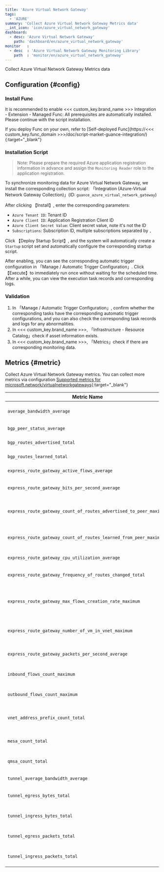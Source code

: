```yaml
---
title: 'Azure Virtual Network Gateway'
tags: 
  - 'AZURE'
summary: 'Collect Azure Virtual Network Gateway Metrics data'
__int_icon: 'icon/azure_virtual_network_gateway'
dashboard:
  - desc: 'Azure Virtual Network Gateway'
    path: 'dashboard/en/azure_virtual_network_gateway'
monitor   :
  - desc  : 'Azure Virtual Network Gateway Monitoring Library'
    path  : 'monitor/en/azure_virtual_network_gateway'
---
```


Collect Azure Virtual Network Gateway Metrics data

## Configuration {#config}

### Install Func

It is recommended to enable <<< custom_key.brand_name >>> Integration - Extension - Managed Func: All prerequisites are automatically installed. Please continue with the script installation.

If you deploy Func on your own, refer to [Self-deployed Func](https://<<< custom_key.func_domain >>>/doc/script-market-guance-integration/){:target="_blank"}

### Installation Script

> Note: Please prepare the required Azure application registration information in advance and assign the `Monitoring Reader` role to the application registration.

To synchronize monitoring data for Azure Virtual Network Gateway, we install the corresponding collection script: 「Integration (Azure-Virtual Network Gateway Collection)」(ID: `guance_azure_virtual_network_gateway`)

After clicking 【Install】, enter the corresponding parameters:

- `Azure Tenant ID`: Tenant ID
- `Azure Client ID`: Application Registration Client ID
- `Azure Client Secret Value`: Client secret value, note it's not the ID
- `Subscriptions`: Subscription ID, multiple subscriptions separated by `,`

Click 【Deploy Startup Script】, and the system will automatically create a `Startup` script set and automatically configure the corresponding startup script.

After enabling, you can see the corresponding automatic trigger configuration in 「Manage / Automatic Trigger Configuration」. Click 【Execute】to immediately run once without waiting for the scheduled time. After a while, you can view the execution task records and corresponding logs.

### Validation

1. In 「Manage / Automatic Trigger Configuration」, confirm whether the corresponding tasks have the corresponding automatic trigger configurations, and you can also check the corresponding task records and logs for any abnormalities.
2. In <<< custom_key.brand_name >>>, 「Infrastructure - Resource Catalog」check if asset information exists.
3. In <<< custom_key.brand_name >>>, 「Metrics」check if there are corresponding monitoring data.

## Metrics {#metric}

Collect Azure Virtual Network Gateway metrics. You can collect more metrics via configuration [Supported metrics for microsoft.network/virtualnetworkgateways](https://learn.microsoft.com/en-us/azure/azure-monitor/reference/supported-metrics/microsoft-network-virtualnetworkgateways-metrics){:target="_blank"}

| Metric Name | Description | Unit |
| ---- | ------ | ------ |
|`average_bandwidth_average`| Gateway S2S bandwidth | Bytes/s |
|`bgp_peer_status_average`| BGP peer status | count |
|`bgp_routes_advertised_total`| Advertised BGP routes | count |
|`bgp_routes_learned_total`| Learned BGP routes | count |
|`express_route_gateway_active_flows_average`| Number of active flows | count |
|`express_route_gateway_bits_per_second_average`| Bits received per second | Bytes/s |
|`express_route_gateway_count_of_routes_advertised_to_peer_maximum`| Count of routes advertised to peer | count |
|`express_route_gateway_count_of_routes_learned_from_peer_maximum`| Count of routes learned from peer | count |
|`express_route_gateway_cpu_utilization_average`| CPU utilization | % |
|`express_route_gateway_frequency_of_routes_changed_total`| Route change frequency | % |
|`express_route_gateway_max_flows_creation_rate_maximum`| Maximum number of flows created per second | count |
|`express_route_gateway_number_of_vm_in_vnet_maximum`| Number of VMs in virtual network | count |
|`express_route_gateway_packets_per_second_average`| Packets received per second | count |
|`inbound_flows_count_maximum`| Gateway inbound flows | % |
|`outbound_flows_count_maximum`| Gateway outbound flows | % |
|`vnet_address_prefix_count_total`| VNet address prefix count | count |
|`mesa_count_total`| Tunnel MMSA count | count |
|`qmsa_count_total`| Tunnel QMSA count | count |
|`tunnel_average_bandwidth_average`| Tunnel bandwidth | Bytes/s |
|`tunnel_egress_bytes_total`| Tunnel egress bytes | Byte |
|`tunnel_ingress_bytes_total`| Tunnel ingress bytes | Byte |
|`tunnel_egress_packets_total`| Tunnel egress packets | count |
|`tunnel_ingress_packets_total`| Tunnel ingress packets | count |
